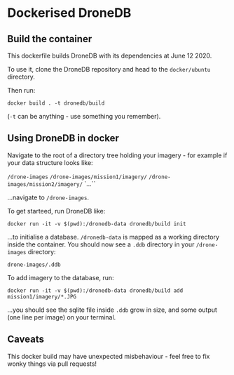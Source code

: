 # Dockerised DroneDB

## Build the container

This dockerfile builds DroneDB with its dependencies at June 12 2020.

To use it, clone the DroneDB repository and head to the `docker/ubuntu` directory.

Then run:

`docker build . -t dronedb/build`

(`-t` can be anything - use something you remember).

## Using DroneDB in docker

Navigate to the root of a directory tree holding your imagery - for example if your data structure looks like:

`/drone-images`
`/drone-images/mission1/imagery/`
`/drone-images/mission2/imagery/`
`...``

...navigate to `/drone-images`.

To get starteed, run DroneDB like:

`docker run -it -v $(pwd):/dronedb-data dronedb/build init`

...to initialise a database. `/dronedb-data` is mapped as a working directory inside the container. You should now see a `.ddb` directory in your `/drone-images` directory:

`drone-images/.ddb`

To add imagery to the database, run:

`docker run -it -v $(pwd):/dronedb-data dronedb/build add mission1/imagery/*.JPG`

...you should see the sqlite file inside `.ddb` grow in size, and some output (one line per image) on your terminal.

## Caveats

This docker build may have unexpected misbehaviour - feel free to fix wonky things via pull requests!
